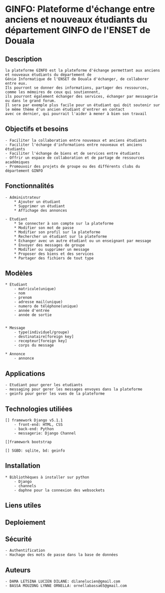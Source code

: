 # GINFO: Plateforme d'échange entre anciens et nouveaux étudiants du département GINFO de l'ENSET de Douala

## Description
    la plateforme GINFO est la plateforme d'échange permettant aux anciens et nouveaux étudiants du département de 
    Génie Informatique de l'ENSET de Douala d'échanger, de collaborer entre eux. 
    Ils pourront se donner des informations, partager des ressources, comme les mémoires de ceux qui soutiennent,
    ils pourront également échanger des services, échanger par messagerie ou dans le grand forum.
    Il sera par exemple plus facile pour un étudiant qui doit soutenir sur le même thème d'un ancien étudiant d'entrer en contact
    avec ce dernier, qui pourrait l'aider à mener à bien son travail

## Objectifs et besoins

    - Faciliter la collaboration entre nouveaux et anciens étudiants
    - Faciliter l'échange d'informations entre nouveaux et anciens étudiants
    - Faciliter l'échange de biens et de services entre étudiants
    - Offrir un espace de collaboration et de partage de ressources académiques
    - Promouvoir des projets de groupe ou des différents clubs du département GINFO

## Fonctionnalités

    - Administrateur
        * Ajouter un étudiant
        * Supprimer un étudiant
        * Affichage des annonces
    
    - Etudiant
        * Se connecter à son compte sur la plateforme
        * Modifier son mot de passe
        * Modifier son profil sur la plateforme
        * Rechercher un étudiant sur la plateforme
        * Echanger avec un autre étudiant ou un enseignant par message
        * Envoyer des messages de groupe
        * Modifier ou supprimer un message
        * Proposer des biens et des services
        * Partager des fichiers de tout type
    
## Modèles

    * Etudiant
        - matricule(unique)
        - nom
        - prenom
        - adresse mail(unique)
        - numero de téléphone(unique)
        - année d'entrée
        - année de sortie


    * Message
        - type(individuel/groupe)
        - destinataire[foreign key]
        - recepteur[foreign key]
        - corps du message
    
    * Annonce
        - annonce
    
## Applications

    - Etudiant pour gerer les etudiants
    - messaging pour gerer les messages envoyes dans la plateforme
    - geinfo pour gerer les vues de la plateforme

## Technologies utiliées

    [] framework Django v5.1.1
        - front-end: HTML, CSS
        - back-end: Python
        - messagerie: Django Channel

    []framework bootstrap

    [] SGBD: sqlite, bd: geinfo


## Installation
    * Bibliothèques à installer sur python
        - Django
        - channels
        - daphne pour la connexion des websockets

## Liens utiles

## Deploiement

## Sécurité
    - Authentification
    - Hachage des mots de passe dans la base de données

## Auteurs
    - DAMA LETSINA LUCIEN DILANE: dilanelucien@gmail.com
    - BASSA MOUZONG LYNNE ORNELLA: ornellabassa65@gmail.com
